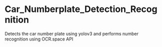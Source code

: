 # Car_Numberplate_Detection_Recognition
Detects the car number plate using yolov3 and performs number recognition using OCR.space API
